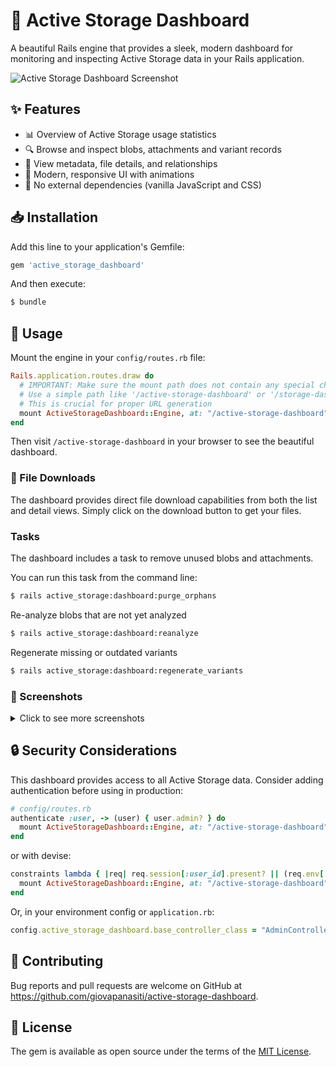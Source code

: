 # 🚀 Active Storage Dashboard

A beautiful Rails engine that provides a sleek, modern dashboard for monitoring and inspecting Active Storage data in your Rails application.

![Active Storage Dashboard Screenshot](https://github.com/giovapanasiti/active_storage_dashboard/blob/main/screenshots/dashboard.png)


## ✨ Features

- 📊 Overview of Active Storage usage statistics
- 🔍 Browse and inspect blobs, attachments and variant records
- 📝 View metadata, file details, and relationships
- 🎨 Modern, responsive UI with animations
- 🚫 No external dependencies (vanilla JavaScript and CSS)

## 📥 Installation

Add this line to your application's Gemfile:

```ruby
gem 'active_storage_dashboard'
```

And then execute:

```bash
$ bundle
```

## 🔧 Usage

Mount the engine in your `config/routes.rb` file:

```ruby
Rails.application.routes.draw do
  # IMPORTANT: Make sure the mount path does not contain any special characters
  # Use a simple path like '/active-storage-dashboard' or '/storage-dashboard'
  # This is crucial for proper URL generation
  mount ActiveStorageDashboard::Engine, at: "/active-storage-dashboard"
end
```

Then visit `/active-storage-dashboard` in your browser to see the beautiful dashboard.

### 📁 File Downloads

The dashboard provides direct file download capabilities from both the list and detail views. Simply click on the download button to get your files.

### Tasks

The dashboard includes a task to remove unused blobs and attachments. 

You can run this task from the command line:

```bash
$ rails active_storage:dashboard:purge_orphans
```
Re-analyze blobs that are not yet analyzed
```bash
$ rails active_storage:dashboard:reanalyze
```

Regenerate missing or outdated variants
```bash
$ rails active_storage:dashboard:regenerate_variants
```



### 📸 Screenshots

<details>
  <summary>Click to see more screenshots</summary>

  #### Dashboard Overview
  ![Dashboard Overview](https://github.com/giovapanasiti/active_storage_dashboard/blob/main/screenshots/dashboard.png)

  #### Blob Details
  ![Blob Details](https://github.com/giovapanasiti/active_storage_dashboard/blob/main/screenshots/blob-details.png)

  #### Files Gallery
  ![Files Gallery](https://github.com/giovapanasiti/active_storage_dashboard/blob/main/screenshots/files-gallery.png)

</details>

## 🔒 Security Considerations

This dashboard provides access to all Active Storage data. Consider adding authentication before using in production:

```ruby
# config/routes.rb
authenticate :user, -> (user) { user.admin? } do
  mount ActiveStorageDashboard::Engine, at: "/active-storage-dashboard"
end
```

or with devise:

```ruby
constraints lambda { |req| req.session[:user_id].present? || (req.env['warden'] && req.env['warden'].user(:user)) } do
  mount ActiveStorageDashboard::Engine, at: "/active-storage-dashboard"
end
```

Or, in your environment config or `application.rb`:
```ruby
config.active_storage_dashboard.base_controller_class = "AdminController"
```


## 🤝 Contributing

Bug reports and pull requests are welcome on GitHub at https://github.com/giovapanasiti/active-storage-dashboard.

## 📝 License

The gem is available as open source under the terms of the [MIT License](https://opensource.org/licenses/MIT).
